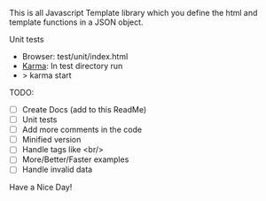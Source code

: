This is all Javascript Template library which you define the html and template functions in a JSON object.

Unit tests<br/>
- Browser: test/unit/index.html<br/>
- <a href="https://github.com/karma-runner/karma" target="_blank">Karma</a>: In test directory run<br/>
- &gt; karma start<br/>


TODO:
- [ ] Create Docs (add to this ReadMe)
- [ ] Unit tests
- [ ] Add more comments in the code
- [ ] Minified version
- [ ] Handle tags like &lt;br/&gt;
- [ ] More/Better/Faster examples
- [ ] Handle invalid data

Have a Nice Day!
